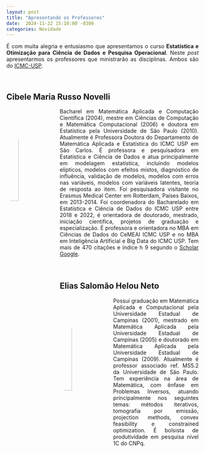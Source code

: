 ```yaml
---
layout: post
title: "Apresentando os Professores"
date:  2024-11-22 15:10:00 -0300
categories: Novidade
---
```


<p style='text-align: justify;text-justify: inter-word;'>
É com muita alegria e entusiasmo que apresentamos o curso <strong>Estatística e Otimização para Ciência de Dados e Pesquisa Operacional</strong>. Neste <i>post</i> apresentarmos os professores que ministrarão as disciplinas. Ambos são do <a href='https://www.icmc.usp.br'>ICMC-USP</a>.
</p><br>

<h2>Cibele Maria Russo Novelli</h2>
<div >
    <img src='{{site.url}}/assets/Cibele.jpg' style='width:25%; float: left; border-radius:50%; padding-right: 1em;'>
    <div style='text-align: justify;text-justify: inter-word;'>
Bacharel em Matemática Aplicada e Computação Científica (2004), mestre em Ciências de Computação e Matemática Computacional (2006) e doutora em Estatística pela Universidade de São Paulo (2010). Atualmente é Professora Doutora do Departamento de Matemática Aplicada e Estatística do ICMC USP em São Carlos. É professora e pesquisadora em Estatística e Ciência de Dados e atua principalmente em modelagem estatística, incluindo modelos elípticos, modelos com efeitos mistos, diagnóstico de influência, validação de modelos, modelos com erros nas variáveis, modelos com variáveis latentes, teoria de resposta ao item. Foi pesquisadora visitante no Erasmus Medical Center em Rotterdam, Países Baixos, em 2013-2014. Foi coordenadora do Bacharelado em Estatística e Ciência de Dados do ICMC USP entre 2018 e 2022, é orientadora de doutorado, mestrado, iniciação científica, projetos de graduação e especialização. É professora e orientadora no MBA em Ciências de Dados do CeMEAI ICMC USP e no MBA em Inteligência Artificial e Big Data do ICMC USP. Tem mais de 470 citações e índice h 9 segundo o <a href='http://scholar.google.com.br/citations?user=nGGeov8AAAAJhl=pt-BR'>Scholar Google</a>.
    </div>
</div><br><br>

<h2>Elias Salomão Helou Neto</h2>
<div >
    <img src='{{site.url}}/assets/Elias.png' style='width:25%; float: left; border-radius:50%; padding-right: 1em;'>
    <div style='text-align: justify;text-justify: inter-word;'>
        Possui graduação em Matemática Aplicada e Computacional pela Universidade Estadual de Campinas (2001), mestrado em Matemática Aplicada pela Universidade Estadual de Campinas (2005) e doutorado em Matemática Aplicada pela Universidade Estadual de Campinas (2009). Atualmente é professor associado ref. MS5.2 da Universidade de São Paulo. Tem experiência na área de Matemática, com ênfase em Problemas Inversos, atuando principalmente nos seguintes temas: métodos iterativos, tomografia por emissão, projection methods, convex feasibility e constrained optimization. É bolsista de produtividade em pesquisa nível 1C do CNPq. 
    </div>
</div>
